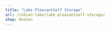 ```yaml
---
title: "Lake PleasantSelf Storage"
url: /indian-lake/lake-pleasantself-storage/
shop: Mieten
---
```

